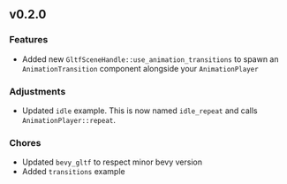 ## v0.2.0
### Features
- Added new `GltfSceneHandle::use_animation_transitions` to spawn
  an `AnimationTransition` component alongside your `AnimationPlayer`

### Adjustments
- Updated `idle` example. This is now named `idle_repeat` and calls
  `AnimationPlayer::repeat`.

### Chores
- Updated `bevy_gltf` to respect minor bevy version
- Added `transitions` example
